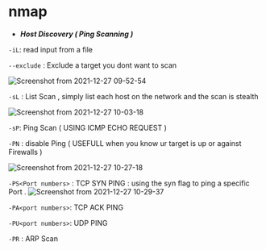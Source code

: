 # nmap


* ***Host Discovery ( Ping Scanning )***

```-iL```: read input from a file 

```--exclude``` : Exclude a target you dont want to scan

![Screenshot from 2021-12-27 09-52-54](https://user-images.githubusercontent.com/92652606/147460658-6e09008d-2e55-404f-b22b-34a95b3cc3b2.png)

```-sL``` : List Scan , simply list each host on the network and the scan is stealth 

![Screenshot from 2021-12-27 10-03-18](https://user-images.githubusercontent.com/92652606/147460950-3e3c73e9-ace9-4489-bbab-72589dda73dc.png)

```-sP```: Ping Scan ( USING ICMP ECHO REQUEST )

```-PN``` : disable Ping ( USEFULL when you know ur target is up or against Firewalls )

![Screenshot from 2021-12-27 10-27-18](https://user-images.githubusercontent.com/92652606/147463022-edf6bd5b-87cf-43af-aa6b-507ba449c47e.png)


```-PS<Port numbers>``` : TCP SYN PING : using the syn flag to ping a specific Port .
![Screenshot from 2021-12-27 10-29-37](https://user-images.githubusercontent.com/92652606/147463171-2be81fea-3c21-4324-afa0-32629a26fd92.png)

```-PA<port numbers>```: TCP ACK PING 
  
```-PU<port numbers>```: UDP PING

```-PR``` : ARP Scan 



